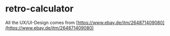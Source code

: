 # retro-calculator

All the UX/UI-Design comes from [https://www.ebay.de/itm/264871409080](https://www.ebay.de/itm/264871409080)
